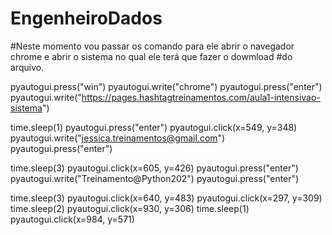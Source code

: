# EngenheiroDados

#Neste momento vou passar os comando para ele abrir o navegador chrome e abrir o sistema no qual ele terá que fazer o dowmload 
#do arquivo.

pyautogui.press("win")
pyautogui.write("chrome")
pyautogui.press("enter")
pyautogui.write("https://pages.hashtagtreinamentos.com/aula1-intensivao-sistema")

time.sleep(1)
pyautogui.press("enter")
pyautogui.click(x=549, y=348)
pyautogui.write("jessica.treinamentos@gmail.com")
pyautogui.press("enter")

time.sleep(3)
pyautogui.click(x=605, y=426)
pyautogui.press("enter")
pyautogui.write("Treinamento@Python202")
pyautogui.press("enter")

time.sleep(3)
pyautogui.click(x=640, y=483)
pyautogui.click(x=297, y=309)
time.sleep(2)
pyautogui.click(x=930, y=306)
time.sleep(1)
pyautogui.click(x=984, y=571)
